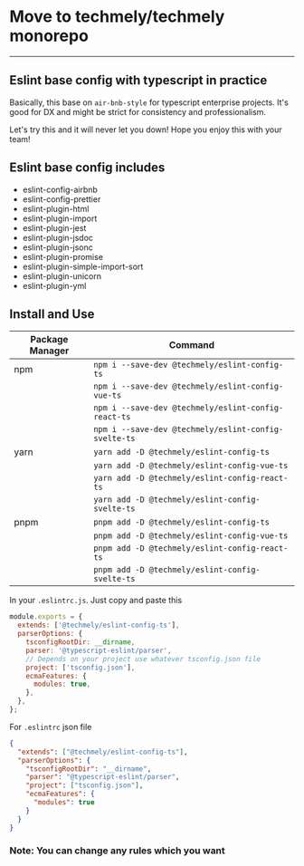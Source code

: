 # Move to techmely/techmely monorepo
----------------------

## Eslint base config with typescript in practice

Basically, this base on `air-bnb-style` for typescript enterprise projects. It's good for DX and might be strict for consistency and professionalism.

Let's try this and it will never let you down! Hope you enjoy this with your team!

## Eslint base config includes

- eslint-config-airbnb
- eslint-config-prettier
- eslint-plugin-html
- eslint-plugin-import
- eslint-plugin-jest
- eslint-plugin-jsdoc
- eslint-plugin-jsonc
- eslint-plugin-promise
- eslint-plugin-simple-import-sort
- eslint-plugin-unicorn
- eslint-plugin-yml

## Install and Use

| Package Manager | Command                                              |
| --------------- | ---------------------------------------------------- |
| npm             | `npm i --save-dev @techmely/eslint-config-ts`        |
|                 | `npm i --save-dev @techmely/eslint-config-vue-ts`    |
|                 | `npm i --save-dev @techmely/eslint-config-react-ts`  |
|                 | `npm i --save-dev @techmely/eslint-config-svelte-ts` |
| yarn            | `yarn add -D @techmely/eslint-config-ts`             |
|                 | `yarn add -D @techmely/eslint-config-vue-ts`         |
|                 | `yarn add -D @techmely/eslint-config-react-ts`       |
|                 | `yarn add -D @techmely/eslint-config-svelte-ts`      |
| pnpm            | `pnpm add -D @techmely/eslint-config-ts`             |
|                 | `pnpm add -D @techmely/eslint-config-vue-ts`         |
|                 | `pnpm add -D @techmely/eslint-config-react-ts`       |
|                 | `pnpm add -D @techmely/eslint-config-svelte-ts`      |

In your `.eslintrc.js`. Just copy and paste this

```js
module.exports = {
  extends: ['@techmely/eslint-config-ts'],
  parserOptions: {
    tsconfigRootDir: __dirname,
    parser: '@typescript-eslint/parser',
    // Depends on your project use whatever tsconfig.json file
    project: ['tsconfig.json'],
    ecmaFeatures: {
      modules: true,
    },
  },
};
```

For `.eslintrc` json file

```json
{
  "extends": ["@techmely/eslint-config-ts"],
  "parserOptions": {
    "tsconfigRootDir": "__dirname",
    "parser": "@typescript-eslint/parser",
    "project": ["tsconfig.json"],
    "ecmaFeatures": {
      "modules": true
    }
  }
}
```

### Note: You can change any rules which you want

